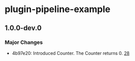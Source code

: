 # plugin-pipeline-example

## 1.0.0-dev.0

### Major Changes

- 4b97e20: Introduced Counter. The Counter returns 0. [28](https://github.com/pantheon-systems/plugin-pipeline-example/pull/28)
